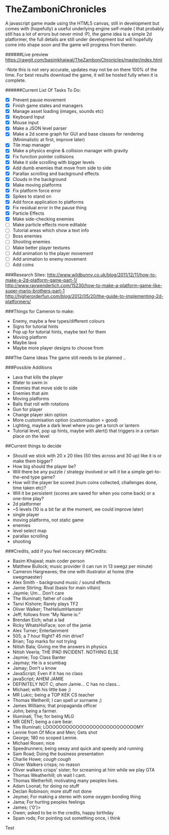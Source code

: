 # TheZamboniChronicles
A javascript game made using the HTML5 canvas, still in development but comes with (hopefully) a useful underlying engine self-made ( that probably still has a lot of errors but never mind :P), the game idea is a simple 2d platformer, the full details are still under development but will hopefully come into shape soon and the game will progress from therein. 

######Live preview
https://rawgit.com/basimkhajwal/TheZamboniChronicles/master/index.html

-Note this is not very accurate, updates may not be on there 100% of the time. For best results download the game, it will be hosted fully when it is complete.

######Current List Of Tasks To Do:
- [x] Prevent pause movement
- [x] Finish game states and managers
- [x] Manage asset loading (images, sounds etc)
- [x] Keyboard Input
- [x] Mouse input
- [x] Make a JSON level parser
- [x] Make a 2d scene graph for GUI and base classes for rendering (Minimalistic at first, improve later)
- [x] Tile map manager
- [x] Make a physics engine & collision manager with gravity
- [x] Fix function pointer collisions
- [x] Make it side scrolling with bigger levels
- [x] Add dumb enemies that move from side to side
- [x] Parallax scrolling and background effects
- [x] Clouds in the background
- [x] Make moving platforms
- [x] Fix platform force error
- [x] Spikes to stand on
- [x] Add force application to platforms
- [x] Fix residual error in the pause thing
- [x] Particle Effects
- [x] Make side-checking enemies
- [ ] Make particle effects more editable
- [ ] Tutorial areas which show a text info
- [ ] Boss enemies
- [ ] Shooting enemies
- [ ] Make better player textures
- [ ] Add animation to the player movement
- [ ] Add animation to enemy movement
- [ ] Add coins

###Research Sites:
http://www.wildbunny.co.uk/blog/2011/12/11/how-to-make-a-2d-platform-game-part-1/
http://www.raywenderlich.com/15230/how-to-make-a-platform-game-like-super-mario-brothers-part-1
http://higherorderfun.com/blog/2012/05/20/the-guide-to-implementing-2d-platformers/

###Things for Cameron to make:
- Enemy, maybe a few types/different colours
- Signs for tutorial hints
- Pop up for tutorial hints, maybe text for them
- Moving platform
- Maybe lava
- Maybe more player designs to choose from


###The Game Ideas
The game still needs to be planned ..

###Possible Additions
- Lava that kills the player
- Water to swim in
- Enemies that move side to side
- Enemies that aim
- Moving platforms
- Balls that roll with rotations
- Gun for player
- Change player skin option
- More customisation option (customisation = good)
- Lighting, maybe a dark level where you get a torch or lantern
- Tutorial level, pop up hints, maybe with alert() that triggers in a certain place on the level

##Current things to decide
- Should we stick with 20 x 20 tiles (50 tiles across and 30 up) like it is or make them bigger?
- How big should the player be?
- Will there be any puzzle / strategy involved or will it be a simple get-to-the-end type game?
- How will the player be scored (num coins collected, challenges done, time taken etc)?
- Will it be persistent (scores are saved for when you come back) or a one-time play?
- 2d platformer
- ~5 levels (10 is a bit far at the moment, we could improve later)
- single player
- moving platforms, not static game
- enemies
- level select map
- parallax scrolling
- shooting

###Credits, add if you feel neccecary
##Credits:
- Basim Khajwal; main coder person 
- Matthew Bullock; music provider (I can run in 13 swegz per minute)
- Cameron Hargreaves; the one with illustrator at home (the swegmaester)
- Alex Smith - background music / sound effects
- Jamie Stirling; Rival (basis for main villain) 
- Jaymie; Um… Don’t care
- The Illuminati; father of code
- Tanvi Kishore; Rarely plays TF2
- Oliver Walker; TheHeliumHamster
- Jeff; follows from “My Name is:”
- Brendan Eich; what a lad
- Ricky WhatsHisFace; son of the jamie
- Alex Turner; Entertainment
- 505; a 7 hour flight? 45 min drive?
- Brian; Top marks for not trying
- Nitish Bala; Giving me the answers in physics
- Nitish Veerla; THE IPAD INCIDENT. NOTHING ELSE
- Jaymie; Top Class Banter
- Jaymay; He is a scumbag
- Jamay; Don’t u know
- JavaScript; Even if it has no class
- javaScript; AHEM JAMIE
- DEFINITELY NOT C; *ahem* Jamie... C has no class…
- Michael; with his little  bae ;)
- MR Lukic; being a TOP KEK CS teacher
- Thomas Wetherill; I can spell ur surname ;)
- James Williams; that propaganda officer
- John; being a farmer.
- Illuminati, The; for being MLG
- MR GENT; being a care bear.
- The Illuminati; LOOOOOOOOOOOOOOOOOOOOOOOOOOOMY
- Lennie from Of Mice and Men; Gets shot
- George; 180 no scoped Lennie.
- Michael Rosen; nice
- Speedrunners; being sexay and quick and speedy and running
- Sam Road; Doing the business presentation
- Charlie Howe; *cough cough*
- Oliver Walkers crisps; no reason
- Oliver walkers crisps’ sister; for screaming at him while we play GTA
- Thomas Weatherhill; oh wait I cant.
- Thomas Wetherhill; motivating many peoples lives.
- Adam Loonat; for doing no stuff
- Declan Robinson; more stuff not done
- Jeymei; For making a stereo with some oxygen bonding thing
- Jama; For hurting peoples feelings
- James; \('0')>
- Owen; asked to be in the credits, happy birthday
- Spam rods; For pointing out something once, i think

Test